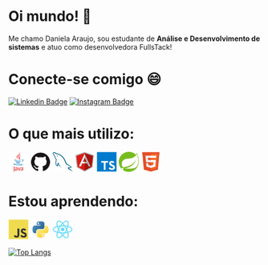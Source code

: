# Oi mundo! 👋
Me chamo Daniela Araujo, sou estudante de **Análise e Desenvolvimento de sistemas** e atuo como desenvolvedora FullsTack!

# Conecte-se comigo 😄
[![Linkedin Badge](https://img.shields.io/badge/-LinkedIn-blue?style=flat-square&logo=Linkedin&logoColor=white&link=https://https://www.linkedin.com/in/danielaaraujosilva//)](https://www.linkedin.com/in/danielaaraujosilva//)
[![Instagram Badge](https://img.shields.io/badge/-Instagram-violet?style=flat-square&logo=Instagram&logoColor=white&link=https://www.instagram.com/coisasdeumadev/)](https://www.instagram.com/coisasdeumadev/) 
# O que mais utilizo:
<img src="https://raw.githubusercontent.com/devicons/devicon/master/icons/java/java-original-wordmark.svg" alt="javascript" width="40" height="40" style="max-width:100%;"></img>
<img src="https://raw.githubusercontent.com/devicons/devicon/master/icons/github/github-original.svg" alt="javascript" width="40" height="40" style="max-width:100%;"></img>
<img src="https://raw.githubusercontent.com/devicons/devicon/master/icons/mysql/mysql-original.svg" alt="javascript" width="40" height="40" style="max-width:100%;"></img>
<img src="https://raw.githubusercontent.com/devicons/devicon/master/icons/angularjs/angularjs-original.svg" alt="javascript" width="40" height="40" style="max-width:100%;"></img>
<img src="https://raw.githubusercontent.com/devicons/devicon/master/icons/typescript/typescript-original.svg" alt="javascript" width="40" height="40" style="max-width:100%;"></img>
<img src="https://raw.githubusercontent.com/devicons/devicon/master/icons/spring/spring-original.svg" alt="javascript" width="40" height="40" style="max-width:100%;"></img>
<img src="https://raw.githubusercontent.com/devicons/devicon/master/icons/html5/html5-original.svg" alt="javascript" width="40" height="40" style="max-width:100%;"></img>



# Estou aprendendo:
<img src="https://raw.githubusercontent.com/devicons/devicon/master/icons/javascript/javascript-original.svg" alt="javascript" width="40" height="40" style="max-width:100%;"></img>
<img src="https://raw.githubusercontent.com/devicons/devicon/master/icons/python/python-original.svg" alt="javascript" width="40" height="40" style="max-width:100%;"></img>
<img src="https://raw.githubusercontent.com/devicons/devicon/master/icons/react/react-original.svg" alt="javascript" width="40" height="40" style="max-width:100%;"></img>

[![Top Langs](https://github-readme-stats.vercel.app/api/top-langs/?username=daniaraujoxx&layout=radical)](https://github.com/anuraghazra/github-readme-stats)




